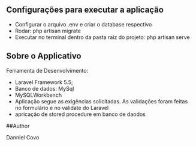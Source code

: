## Configurações para executar a aplicação

- Configurar o arquivo .env e criar o database respectivo
- Rodar: php artisan migrate 
- Executar no terminal dentro da pasta raiz do projeto: php artisan serve

## Sobre o Applicativo

Ferramenta de Desenvolvimento: 
- Laravel Framework 5.5;
- Banco de dados: MySql
- MySQLWorkbench
- Aplicação segue as exigências solicitadas. As validações foram feitas no formulário e no validate do Laravel
- apricação de stored procedure em banco de daodos

##Author

Danniel Covo
